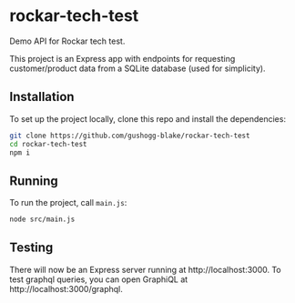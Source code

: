 rockar-tech-test
===

Demo API for Rockar tech test.

This project is an Express app with endpoints for requesting customer/product data from a SQLite database (used for simplicity).

Installation
---

To set up the project locally, clone this repo and install the dependencies:

```bash
git clone https://github.com/gushogg-blake/rockar-tech-test
cd rockar-tech-test
npm i
```

Running
---

To run the project, call `main.js`:

```bash
node src/main.js
```

Testing
---

There will now be an Express server running at http://localhost:3000. To test graphql queries, you can open GraphiQL at http://localhost:3000/graphql.
